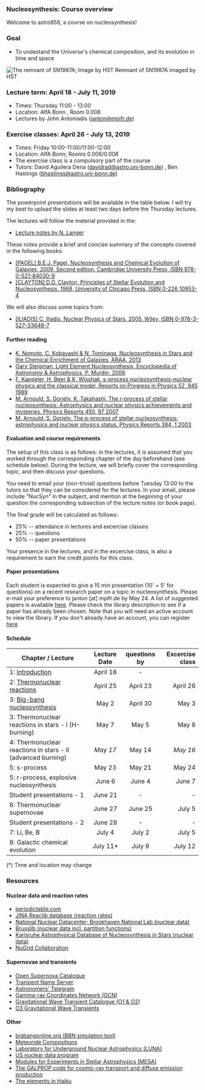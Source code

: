 ### Nucleosynthesis: Course overview 

Welcome to astro858, a course on nucleosynthesis! 

### Goal 
 * To undestand the Universe's chemical composition, and its evolution in time and space 
 
 
![The remnant of SN1987A; Image by HST](https://spacetelescope.org/static/archives/images/screen/opo1030a.jpg)
Remnant of SN1987A imaged by HST
 

### Lecture term: April 18  - July 11, 2019

* Times: Thursday 11:00 - 13:00  
* Location: AIfA Bonn , Room 0.008 
* Lectures by John Antoniadis (janton@mpifr.de)


### Exercise classes: April 26 - July 13, 2019

* Times: Friday 10:00-11:00/11:00-12:00 
* Location: AIfA Bonn; Rooms 0.006/0.008 
* The exercise class is a compulsory part of the course
* Tutors: David Aguilera Dena (davidrad@astro.uni-bonn.de) , Ben Hastings (bhastings@astro.uni-bonn.de) 


### Bibliography 
The powerpoint presentations will be available in the table below. I will try my best to upload the slides at least two days before the Thursday lectures. 

The lectures will follow the material provided in the: 
* [Lecture notes by N. Langer](lecture_notes/Nucleo_Langer.pdf)

These notes provide a brief and concise summary of the concepts covered in the following books: 

* [[PAGEL] B.E.J. Pagel, Nucleosynthesis and Chemical  Evolution of  Galaxies, 2009, Second edition, Cambridge University Press, ISBN 978-0-521-84030-9](https://books.google.de/books?id=5z4_nJMRZEwC&pg=PA444&dq=B.E.J.+Pagel,+Nucleosynthesis+and+Chemical++Evolution+of++Galaxies&hl=en&sa=X&ved=0ahUKEwiLl7WX7ZXgAhWFDCwKHZAbCkcQ6wEIKTAA#v=onepage&q&f=false)
* [[CLAYTON] D.D. Clayton, Principles of Stellar Evolution and Nucleosynthesis, 1968, University of Chicago Press, ISBN 0-226 10953-4](https://books.google.de/books?id=8HSGFThnbvkC&printsec=frontcover&dq=D.D.+Clayton,+Principles+of+Stellar+Evolution+and+Nucleosynthesis&hl=en&sa=X&ved=0ahUKEwjO2aj47JXgAhWNhaYKHcwbABYQ6wEIKTAA#v=onepage&q&f=false)

We will also discuss some topics from: 

* [[ILIADIS] C. Iliadis, Nuclear Physics of Stars, 2005, Wiley, ISBN 0-978-3-527-33648-7](https://books.google.de/books?id=kLZNCAAAQBAJ&pg=PR4&dq=ISBN+978-3-527-33648-7&hl=en&sa=X&ved=0ahUKEwi99ofT7JXgAhWBBiwKHWxcD-8Q6AEIMTAB#v=onepage&q&f=false)


#### Further reading
* [K. Nomoto, C. Kobayashi & N. Tominaga, Nucleosynthesis in Stars and the Chemical Enrichment of Galaxies, ARAA, 2013](https://www.annualreviews.org/doi/pdf/10.1146/annurev-astro-082812-140956)
* [Gary Steigman, Light Element Nucleosynthesis, Encyclopedia of Astronomy & Astrophysics, P. Murdin, 2006](http://www.astro.caltech.edu/~george/ay21/eaa/eaa-bbns.pdf)
* [F. Kappeler, H. Beer & K, Wisshak, s-process nucleosynthesis-nuclear physics and the classical model, Reports on Progress in Physics 52, 945 1989](https://iopscience.iop.org/article/10.1088/0034-4885/52/8/002)
* [M. Arnould, S. Goriely, K. Takahashi, The r-process of stellar nucleosynthesis: Astrophysics and nuclear physics achievements and mysteries, Physics Reports 450, 97 2007](https://arxiv.org/abs/0705.4512)
* [M. Arnould, S. Goriely, The p-process of stellar nucleosynthesis: astrophysics and nuclear physics status. Physics Reports 384, 1 2003](https://www.sciencedirect.com/science/article/abs/pii/S0370157303002424)




#### Evaluation and course requirements 
The setup of this class is as follows: in the lectures, it is assumed that you worked through the corresponding chapter of the day  beforehand (see schedule below). During the lecture, we will briefly cover the corresponding topic, and then discuss your questions. 

You need to email your (non-trivial) questions before Tuesday 13:00 to the tutors so that they can be considered for the lectures. 
In your email, please include "NucSyn" in the subject, and mention at the beginning of your question the corresponding subsection of the lecture notes (or book page).

The final grade will be calculated as follows: 
* 25% -- attendance in lectures and excercise classes
* 25% -- questions 
* 50% -- paper presentations 

Your presence in the lectures, and in the excercise class, is also a requirement to earn the credit points for this class. 

#### Paper presentations 
Each student is expected to give a 15 min presentation (10' + 5' for questions) on a recent research paper on a topic in nucleosynthesis. Please e-mail your preference to janton [at] mpifr.de by May 24. A list of suggested papers is available [here](https://ui.adsabs.harvard.edu/#user/libraries/srWK-pAGTZ-D1fpyllBK3g). Please check the library description to see if a paper has already been chosen. Note that you will need an active account to view the library. 
If you don't already have an account, you can register [here](https://ui.adsabs.harvard.edu/user/account/register)

#### Schedule  



| Chapter / Lecture                       |      Lecture Date        | questions by  | Excercise class |
| -------------                  |  :-------------:    |      :-------------:    |          -----:| 
| 1: [Introduction](presentations/Nuc_Lecture_1.pdf)                       |      April 18       |  -                   | 
| 2: [Thermonuclear reactions](presentations/Nuc_Lecture_2.pdf)     |      April 25       |              April 23|    April 26  |     
| 3: [Big-bang nucleosynthesis](presentations/Nuc_Lecture_3.pdf)	   |    May 2            |              April 30|   May 3 | 
| 3: Thermonuclear reactions in stars - I (H-burning)  |    May 7    |              May 5   | May 8  |
| 4: Thermonuclear reactions in stars - II (advanced burning)|    *May 17*          |          May 14      | *May 16* |
| 5: s-process     |    May 23           |          May 21      | May 24 |
| 5: r-process, explosive nucleosynthesis     |    June 6           |            June 4    | June 7 |
| Student presentations  - 1     |    June 21          |         -            | - | 
| 6: Thermonuclear supernovae    |    June 27          |             June 25  | July 5 |
| Student presentations  - 2     |    June 28          |        -             | - |
| 7: Li, Be, B          |    July 4  | July 2  | July 5 |
| 8: Galactic chemical evolution    |    July 11* | July 9  | July 12 |

(*) Time and location may change 

### Resources

#### Nuclear data and reaction rates 

* [periodictable.com](http://periodictable.com/)
* [JINA Reaclib database (reaction rates)](http://reaclib.jinaweb.org/)
* [National Nuclear Datacenter; Brookhaven National Lab (nuclear data)](https://www.nndc.bnl.gov/)
* [Brusslib (nuclear data incl. partition functions)](http://www.astro.ulb.ac.be/pmwiki/Brusslib/Partition)
* [Karlsruhe Astrophysical Database of Nucleosynthesis in Stars (nuclear data)](http://www.kadonis.org/)
* [NuGrid Collaboration](http://www.astro.keele.ac.uk/nugrid)

#### Supernovae and transients
* [Open Supernova Catalogue](https://sne.space/)
* [Transient Name Server](https://wis-tns.weizmann.ac.il/)
* [Astronomers' Telegram](http://www.astronomerstelegram.org/)
* [Gamma-ray Coordinates Network (GCN)](https://gcn.gsfc.nasa.gov/)
* [Gravitational Wave Transient Catalogue (O1 & O2)](https://www.gw-openscience.org/catalog/)
* [O3 Gravitational Wave Transients](https://gracedb.ligo.org/latest/)

#### Other 
* [bigbangonline.org (BBN simulation tool)](http://bigbangonline.org/)
* [Meteoride Compositions](https://www.permanent.com/meteorite-compositions.html)
* [Laboratory for Underground Nuclear Astrophysics (LUNA)](https://luna.lngs.infn.it/)
* [US nuclear data program](https://www.nndc.bnl.gov/usndp/usndp-subject.html)
* [Modules for Experiments in Stellar Astrophysics (MESA)](http://mesa.sourceforge.net/)
* [The GALPROP code for cosmic-ray transport and diffuse emission production](https://galprop.stanford.edu/)
* [The elements in Haiku](https://vis.sciencemag.org/chemhaiku/?fbclid=IwAR2CgQ5uAzS9EiO-_9OoX7aw8Efeb0WwQKzz8zyI0FLrH2RzhPNTw9tPi1A)




